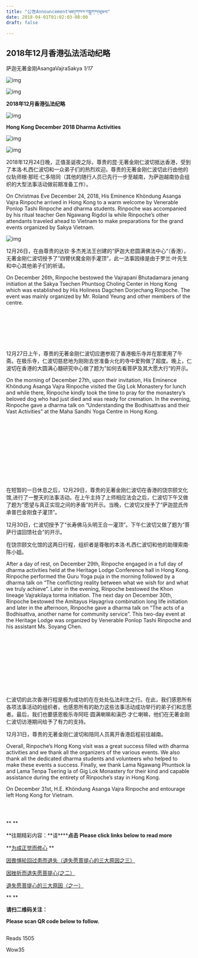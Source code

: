 ```yaml
---
title: "公告Announcement༄༅།།གསལ་བསྒྲགས།सूचना"
date: 2018-04-01T01:02:03-08:00
draft: false

---
```


## 2018年12月香港弘法活动纪略

萨迦无著金刚AsangaVajraSakya *1/17*

![img](https://mmbiz.qpic.cn/mmbiz_png/jZ6aUbzt6ISUqicleCicFwlYhIOXpaQP8t1p93icRZ2I8Bt3ceGr0fvwBRaAVGuljTWLrZqugooCEymB5na7cbqjg/640?wx_fmt=png&wxfrom=5&wx_lazy=1&wx_co=1)



![img](https://mmbiz.qpic.cn/mmbiz_png/Ljib4So7yuWiaxHVOd9Co4YcZwkOCQ4Zib0sFTkY4azSUSbdbVbq2PtwSrdhIy0ulEutSCdLsRyiaYKz8hZsoEYSHQ/640?wx_fmt=png&wxfrom=5&wx_lazy=1&wx_co=1)

**2018年12月香港弘法纪略**

![img](https://mmbiz.qpic.cn/mmbiz_png/Ljib4So7yuWiaxHVOd9Co4YcZwkOCQ4Zib0sFTkY4azSUSbdbVbq2PtwSrdhIy0ulEutSCdLsRyiaYKz8hZsoEYSHQ/640?wx_fmt=png&wxfrom=5&wx_lazy=1&wx_co=1)

**Hong Kong December 2018 Dharma Activities**



![img](https://mmbiz.qpic.cn/mmbiz_png/Ljib4So7yuWh4CU4PTLvcF5WQN0UFRbxobObv89iaLXKvByhNLvB9dVJIUhKWylTmOQKR1ySTEXnQ5Sj9Hic7dong/640?wx_fmt=png&wxfrom=5&wx_lazy=1&wx_co=1)

![img](https://mmbiz.qpic.cn/mmbiz_png/Ljib4So7yuWh4CU4PTLvcF5WQN0UFRbxoSbdMgbpFQbC0qfTVcrwGnFuicdQ41zmQ9GRy2vaqwwu0Kl3WOAXKbRQ/640?wx_fmt=png&wxfrom=5&wx_lazy=1&wx_co=1)

2018年12月24日晚，正值圣诞夜之际，尊贵的昆·无著金刚仁波切抵达香港，受到了本洛·札西仁波切和一众弟子们的热烈欢迎。尊贵的无著金刚仁波切此行由他的仪轨师根·那旺·仁多陪同（其他的随行人员已先行一步至越南，为萨迦越南协会组织的大型法事活动做前期准备工作）。

  On Christmas Eve December 24, 2018, His Eminence Khöndung Asanga Vajra Rinpoche arrived in Hong Kong to a warm welcome by Venerable Ponlop Tashi Rinpoche and dharma students. Rinpoche was accompanied by his ritual teacher Gen Ngawang Rigdol la while Rinpoche’s other attendants traveled ahead to Vietnam to make preparations for the grand events organized by Sakya Vietnam. 

![img](https://mmbiz.qpic.cn/mmbiz_jpg/jZ6aUbzt6IQ89iaJmkAlicvYsM6V6reTia2PJFJI7kEsyz84Kk77C3uSOnbbPACbIleTdWIU7AQic6bFIl0WK8BN9A/640?wx_fmt=jpeg&wxfrom=5&wx_lazy=1&wx_co=1)

  12月26日，在由尊贵的达钦·多杰羌法王创建的“萨迦大悲圆满佛法中心“（香港），无著金刚仁波切授予了”四臂伏魔金刚手灌顶”，此一法事因缘是由于罗兰·叶先生和中心其他弟子们的祈请。

  On December 26th, Rinpoche bestowed the Vajrapani Bhutadamara jenang initiation at the Sakya Tsechen Phuntsog Choling Center in Hong Kong which was established by His Holiness Dagchen Dorjechang Rinpoche.  The event was mainly organized by Mr. Roland Yeung and other members of the centre.

![img](data:image/gif;base64,iVBORw0KGgoAAAANSUhEUgAAAAEAAAABCAYAAAAfFcSJAAAADUlEQVQImWNgYGBgAAAABQABh6FO1AAAAABJRU5ErkJggg==)

![img](data:image/gif;base64,iVBORw0KGgoAAAANSUhEUgAAAAEAAAABCAYAAAAfFcSJAAAADUlEQVQImWNgYGBgAAAABQABh6FO1AAAAABJRU5ErkJggg==)

![img](data:image/gif;base64,iVBORw0KGgoAAAANSUhEUgAAAAEAAAABCAYAAAAfFcSJAAAADUlEQVQImWNgYGBgAAAABQABh6FO1AAAAABJRU5ErkJggg==)

![img](data:image/gif;base64,iVBORw0KGgoAAAANSUhEUgAAAAEAAAABCAYAAAAfFcSJAAAADUlEQVQImWNgYGBgAAAABQABh6FO1AAAAABJRU5ErkJggg==)

![img](data:image/gif;base64,iVBORw0KGgoAAAANSUhEUgAAAAEAAAABCAYAAAAfFcSJAAAADUlEQVQImWNgYGBgAAAABQABh6FO1AAAAABJRU5ErkJggg==)

![img](data:image/gif;base64,iVBORw0KGgoAAAANSUhEUgAAAAEAAAABCAYAAAAfFcSJAAAADUlEQVQImWNgYGBgAAAABQABh6FO1AAAAABJRU5ErkJggg==)

![img](data:image/gif;base64,iVBORw0KGgoAAAANSUhEUgAAAAEAAAABCAYAAAAfFcSJAAAADUlEQVQImWNgYGBgAAAABQABh6FO1AAAAABJRU5ErkJggg==)



  12月27日上午，尊贵的无著金刚仁波切应邀参观了香港极乐寺并在那里用了午斋。在极乐寺，仁波切慈悲地为刚刚去世准备火化的寺中爱狗做了超度。晚上，仁波切在香港的大圆满心髓研究中心做了题为”如何去看菩萨及其大愿大行“的开示。

  On the morning of December 27th, upon their invitation, His Eminence Khöndung Asanga Vajra Rinpoche visited the Gig Lok Monastery for lunch and while there, Rinpoche kindly took the time to pray for the monastery’s beloved dog who had just died and was ready for cremation.  In the evening, Rinpoche gave a dharma talk on “Understanding the Bodhisattvas and their Vast Activities” at the Maha Sandhi Yoga Centre in Hong Kong.  

![img](data:image/gif;base64,iVBORw0KGgoAAAANSUhEUgAAAAEAAAABCAYAAAAfFcSJAAAADUlEQVQImWNgYGBgAAAABQABh6FO1AAAAABJRU5ErkJggg==)

![img](data:image/gif;base64,iVBORw0KGgoAAAANSUhEUgAAAAEAAAABCAYAAAAfFcSJAAAADUlEQVQImWNgYGBgAAAABQABh6FO1AAAAABJRU5ErkJggg==)

![img](data:image/gif;base64,iVBORw0KGgoAAAANSUhEUgAAAAEAAAABCAYAAAAfFcSJAAAADUlEQVQImWNgYGBgAAAABQABh6FO1AAAAABJRU5ErkJggg==)

![img](data:image/gif;base64,iVBORw0KGgoAAAANSUhEUgAAAAEAAAABCAYAAAAfFcSJAAAADUlEQVQImWNgYGBgAAAABQABh6FO1AAAAABJRU5ErkJggg==)

![img](data:image/gif;base64,iVBORw0KGgoAAAANSUhEUgAAAAEAAAABCAYAAAAfFcSJAAAADUlEQVQImWNgYGBgAAAABQABh6FO1AAAAABJRU5ErkJggg==)

![img](data:image/gif;base64,iVBORw0KGgoAAAANSUhEUgAAAAEAAAABCAYAAAAfFcSJAAAADUlEQVQImWNgYGBgAAAABQABh6FO1AAAAABJRU5ErkJggg==)

![img](data:image/gif;base64,iVBORw0KGgoAAAANSUhEUgAAAAEAAAABCAYAAAAfFcSJAAAADUlEQVQImWNgYGBgAAAABQABh6FO1AAAAABJRU5ErkJggg==)



![img](data:image/gif;base64,iVBORw0KGgoAAAANSUhEUgAAAAEAAAABCAYAAAAfFcSJAAAADUlEQVQImWNgYGBgAAAABQABh6FO1AAAAABJRU5ErkJggg==)

![img](data:image/gif;base64,iVBORw0KGgoAAAANSUhEUgAAAAEAAAABCAYAAAAfFcSJAAAADUlEQVQImWNgYGBgAAAABQABh6FO1AAAAABJRU5ErkJggg==)

![img](data:image/gif;base64,iVBORw0KGgoAAAANSUhEUgAAAAEAAAABCAYAAAAfFcSJAAAADUlEQVQImWNgYGBgAAAABQABh6FO1AAAAABJRU5ErkJggg==)

![img](data:image/gif;base64,iVBORw0KGgoAAAANSUhEUgAAAAEAAAABCAYAAAAfFcSJAAAADUlEQVQImWNgYGBgAAAABQABh6FO1AAAAABJRU5ErkJggg==)

![img](data:image/gif;base64,iVBORw0KGgoAAAANSUhEUgAAAAEAAAABCAYAAAAfFcSJAAAADUlEQVQImWNgYGBgAAAABQABh6FO1AAAAABJRU5ErkJggg==)

  在短暂的一日休息之后，12月29日，尊贵的无著金刚仁波切在香港的饶宗颐文化馆,进行了一整天的法事活动。在上午主持了上师相应法会之后，仁波切下午又做了题为”愿望与真正实现之间的矛盾”的开示。当晚，仁波切又授予了“萨迦昆氏传承普巴金刚食子灌顶”。

12月30日，仁波切授予了“长寿佛马头明王合一灌顶”。下午仁波切又做了题为“菩萨行谊回馈社会”的开示。

在饶宗颐文化馆的这两日行程，组织者是尊敬的本洛·札西仁波切和他的助理索南·陈小姐。

  After a day of rest, on December 29th, Rinpoche engaged in a full day of dharma activities held at the Heritage Lodge Conference hall in Hong Kong.  Rinpoche performed the Guru Yoga puja in the morning followed by a dharma talk on “The conflicting reality between what we wish for and what we truly achieve”.  Later in the evening, Rinpoche bestowed the Khon lineage Vajrakilaya torma initiation.  The next day on December 30th, Rinpoche bestowed the Amitayus Hayagriva combination long life initiation and later in the afternoon, Rinpoche gave a dharma talk on “The acts of a Bodhisattva, another name for community service”.  This two-day event at the Heritage Lodge was organized by Venerable Ponlop Tashi Rinpoche and his assistant Ms. Soyang Chen.  

![img](data:image/gif;base64,iVBORw0KGgoAAAANSUhEUgAAAAEAAAABCAYAAAAfFcSJAAAADUlEQVQImWNgYGBgAAAABQABh6FO1AAAAABJRU5ErkJggg==)

![img](data:image/gif;base64,iVBORw0KGgoAAAANSUhEUgAAAAEAAAABCAYAAAAfFcSJAAAADUlEQVQImWNgYGBgAAAABQABh6FO1AAAAABJRU5ErkJggg==)

![img](data:image/gif;base64,iVBORw0KGgoAAAANSUhEUgAAAAEAAAABCAYAAAAfFcSJAAAADUlEQVQImWNgYGBgAAAABQABh6FO1AAAAABJRU5ErkJggg==)

![img](data:image/gif;base64,iVBORw0KGgoAAAANSUhEUgAAAAEAAAABCAYAAAAfFcSJAAAADUlEQVQImWNgYGBgAAAABQABh6FO1AAAAABJRU5ErkJggg==)

![img](data:image/gif;base64,iVBORw0KGgoAAAANSUhEUgAAAAEAAAABCAYAAAAfFcSJAAAADUlEQVQImWNgYGBgAAAABQABh6FO1AAAAABJRU5ErkJggg==)

![img](data:image/gif;base64,iVBORw0KGgoAAAANSUhEUgAAAAEAAAABCAYAAAAfFcSJAAAADUlEQVQImWNgYGBgAAAABQABh6FO1AAAAABJRU5ErkJggg==)

![img](data:image/gif;base64,iVBORw0KGgoAAAANSUhEUgAAAAEAAAABCAYAAAAfFcSJAAAADUlEQVQImWNgYGBgAAAABQABh6FO1AAAAABJRU5ErkJggg==)

![img](data:image/gif;base64,iVBORw0KGgoAAAANSUhEUgAAAAEAAAABCAYAAAAfFcSJAAAADUlEQVQImWNgYGBgAAAABQABh6FO1AAAAABJRU5ErkJggg==)

![img](data:image/gif;base64,iVBORw0KGgoAAAANSUhEUgAAAAEAAAABCAYAAAAfFcSJAAAADUlEQVQImWNgYGBgAAAABQABh6FO1AAAAABJRU5ErkJggg==)

![img](data:image/gif;base64,iVBORw0KGgoAAAANSUhEUgAAAAEAAAABCAYAAAAfFcSJAAAADUlEQVQImWNgYGBgAAAABQABh6FO1AAAAABJRU5ErkJggg==)

![img](data:image/gif;base64,iVBORw0KGgoAAAANSUhEUgAAAAEAAAABCAYAAAAfFcSJAAAADUlEQVQImWNgYGBgAAAABQABh6FO1AAAAABJRU5ErkJggg==)

  仁波切的此次香港行程是极为成功的在在处处弘法利生之行。在此，我们感恩所有各项法事活动的组织者，也感恩所有的助力这些法事活动成功举行的弟子们和志愿者。最后，我们也要感恩极乐寺阿旺·圆满喇嘛和滇巴·才仁喇嘛，他们在无著金刚仁波切访港期间给予了有力的支持。

12月31日，尊贵的无著金刚仁波切和陪同人员离开香港启程前往越南。

  Overall, Rinpoche’s Hong Kong visit was a great success filled with dharma activities and we thank all the organizers of the various events.  We also thank all the dedicated dharma students and volunteers who helped to make these events a success.  Finally, we thank Lama Ngawang Phuntsok la and Lama Tenpa Tsering la of Gig Lok Monastery for their kind and capable assistance during the entirety of Rinpoche’s stay in Hong Kong. 

  On December 31st, H.E. Khöndung Asanga Vajra Rinpoche and entourage left Hong Kong for Vietnam.  

![img](data:image/gif;base64,iVBORw0KGgoAAAANSUhEUgAAAAEAAAABCAYAAAAfFcSJAAAADUlEQVQImWNgYGBgAAAABQABh6FO1AAAAABJRU5ErkJggg==)

![img](data:image/gif;base64,iVBORw0KGgoAAAANSUhEUgAAAAEAAAABCAYAAAAfFcSJAAAADUlEQVQImWNgYGBgAAAABQABh6FO1AAAAABJRU5ErkJggg==)

![img](data:image/gif;base64,iVBORw0KGgoAAAANSUhEUgAAAAEAAAABCAYAAAAfFcSJAAAADUlEQVQImWNgYGBgAAAABQABh6FO1AAAAABJRU5ErkJggg==)



**
**

**往期精彩内容：\**请\******点击 Please click links below to read more**

**[为成正觉而修心](http://mp.weixin.qq.com/s?__biz=MzU5NTQwNDk5Mw==&mid=2247483983&idx=1&sn=fd8d9d9ffa526bd54bcb93c4b664fd4d&chksm=fe7333e1c904baf73d2e73ad61d102085e1c823f5abcd43d1728827d23c8d2083c6b64ab9d05&scene=21#wechat_redirect)
**

[因畏惧轮回过患而退失（退失愿菩提心的三大原因之三）](http://mp.weixin.qq.com/s?__biz=MzU5NTQwNDk5Mw==&mid=2247483951&idx=1&sn=430a2ce262e9ee555dfd4821c35f41b0&chksm=fe733381c904ba97b944ce7970eddb02512df39a65b28d3a65cde6eaaecb18f9926ce296ad03&scene=21#wechat_redirect)

[因挫折而退失愿菩提心(之二）](http://mp.weixin.qq.com/s?__biz=MzU5NTQwNDk5Mw==&mid=2247483945&idx=1&sn=5a02d556ed3c6d8e4271daa60180c5ff&chksm=fe733387c904ba9180e41e5ab9cb17ac78a916d795dc0a4d69dba308edaef24a987cade1e24c&scene=21#wechat_redirect)

[退失愿菩提心的三大原因（之一）](http://mp.weixin.qq.com/s?__biz=MzU5NTQwNDk5Mw==&mid=2247483848&idx=1&sn=1b9d2559fc521b54f148cd00dfc6597a&chksm=fe733066c904b970753e73ae5d1ced3bb63a21b37e8ed8e7850fd47006f7845345e210eb46b6&scene=21#wechat_redirect)



**
**

**请扫二维码关注：**

**Please scan QR code below to follow.**

![img](data:image/gif;base64,iVBORw0KGgoAAAANSUhEUgAAAAEAAAABCAYAAAAfFcSJAAAADUlEQVQImWNgYGBgAAAABQABh6FO1AAAAABJRU5ErkJggg==)









Reads 1505

Wow35